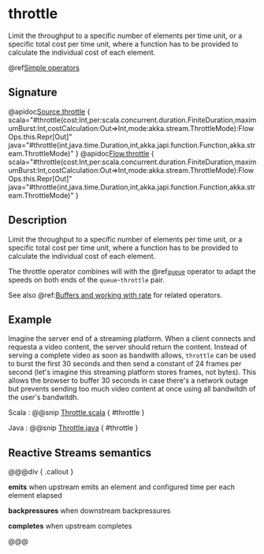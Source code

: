 # throttle

Limit the throughput to a specific number of elements per time unit, or a specific total cost per time unit, where a function has to be provided to calculate the individual cost of each element.

@ref[Simple operators](../index.md#simple-operators)

## Signature

@apidoc[Source.throttle](Source) { scala="#throttle(cost:Int,per:scala.concurrent.duration.FiniteDuration,maximumBurst:Int,costCalculation:Out=&gt;Int,mode:akka.stream.ThrottleMode):FlowOps.this.Repr[Out]" java="#throttle(int,java.time.Duration,int,akka.japi.function.Function,akka.stream.ThrottleMode)" }
@apidoc[Flow.throttle](Flow) { scala="#throttle(cost:Int,per:scala.concurrent.duration.FiniteDuration,maximumBurst:Int,costCalculation:Out=&gt;Int,mode:akka.stream.ThrottleMode):FlowOps.this.Repr[Out]" java="#throttle(int,java.time.Duration,int,akka.japi.function.Function,akka.stream.ThrottleMode)" }

## Description

Limit the throughput to a specific number of elements per time unit, or a specific total cost per time unit, where
a function has to be provided to calculate the individual cost of each element.

The throttle operator combines will with the @ref[`queue`](./../Source/queue.md) operator to adapt the speeds on both ends of the `queue`-`throttle` pair.


See also @ref:[Buffers and working with rate](../../stream-rate.md) for related operators.

## Example

Imagine the server end of a streaming platform. When a client connects and requesta a video content, the server 
should return the content. Instead of serving a complete video as soon as bandwith allows, `throttle` can be used
to burst the first 30 seconds and then send a constant of 24 frames per second (let's imagine this streaming 
platform stores frames, not bytes). This allows the browser to buffer 30 seconds in case there's a network 
outage but prevents sending too much video content at once using all bandwitdh of the user's bandwitdh.

Scala
:   @@snip [Throttle.scala](/akka-docs/src/test/scala/docs/stream/operators/sourceorflow/Throttle.scala) { #throttle }

Java
:   @@snip [Throttle.java](/akka-docs/src/test/java/jdocs/stream/operators/sourceorflow/Throttle.java) { #throttle }

## Reactive Streams semantics

@@@div { .callout }

**emits** when upstream emits an element and configured time per each element elapsed

**backpressures** when downstream backpressures

**completes** when upstream completes

@@@

